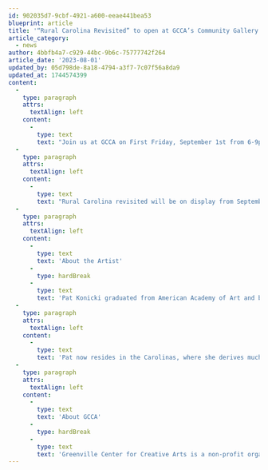 ```yaml
---
id: 902035d7-9cbf-4921-a600-eeae441bea53
blueprint: article
title: '“Rural Carolina Revisited” to open at GCCA’s Community Gallery Exhibition begins First Friday, September 1, 2023'
article_category:
  - news
author: 4bbfb4a7-c929-44bc-9b6c-75777742f264
article_date: '2023-08-01'
updated_by: 05d798de-8a18-4794-a3f7-7c07f56a8da9
updated_at: 1744574399
content:
  -
    type: paragraph
    attrs:
      textAlign: left
    content:
      -
        type: text
        text: "Join us at GCCA on First Friday, September 1st from 6-9pm for the opening of our newest Community Gallery exhibition, Rural Carolina Revisited. This exhibition showcases over 30 watercolor paintings of Pat Konicki and looks at conjunctions of beauty and antiquity of rural life in the Carolinas. Changing the perceptions of overlooked subjects is at the core of Konicki's work. Subjects such as dilapidated barns or broken down cars hold intrinsic beauty and Konicki explores that idea by enhancing color and light. Konicki's work provokes an emotional response to a place or thing, thus highlighting the value in protecting or restoring the environment around us in the Carolinas. The challenge is to see beyond the surface of the decay and capture its splendor and history."
  -
    type: paragraph
    attrs:
      textAlign: left
    content:
      -
        type: text
        text: "Rural Carolina revisited will be on display from September 1st - October 25th, 2023 and admission is free during open business hours. Konicki's work will be for sale throughout the duration of the exhibition. Purchase inquiries can be sent to Gallery Director, Ben Tarcson at ben@artcentergreenville.org."
  -
    type: paragraph
    attrs:
      textAlign: left
    content:
      -
        type: text
        text: 'About the Artist'
      -
        type: hardBreak
      -
        type: text
        text: 'Pat Konicki graduated from American Academy of Art and began her career as a graphic designer and illustrator in Chicago. After relocating to Miami, Pat opened a graphic design and advertising firm focused on clients in the fashion, retail, healthcare and manufacturing industries.'
  -
    type: paragraph
    attrs:
      textAlign: left
    content:
      -
        type: text
        text: 'Pat now resides in the Carolinas, where she derives much of her inspiration of often forgotten treasures. She is an award winning, contributing member of the Southern Watercolor Society, North Carolina Watercolor Society, South Carolina Watermedia Society, Catawba River Visual Artists Guild, Rutherford County’s Visual Arts Center and Tryon Painters and Sculptors. Galleries and studios throughout North and South Carolina have exhibited her work.'
  -
    type: paragraph
    attrs:
      textAlign: left
    content:
      -
        type: text
        text: 'About GCCA'
      -
        type: hardBreak
      -
        type: text
        text: 'Greenville Center for Creative Arts is a non-profit organization that aims to enrich the cultural fabric of the community through visual arts promotion, education, and inspiration. For more information, visit www.artcentergreenville.org, call 864-735-3948, or check out GCCA on Facebook (Greenville Center for Creative Arts) & Instagram (@artcentergvl).'
---
```

